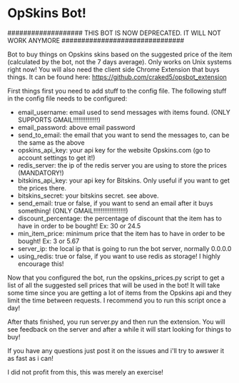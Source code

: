 # OpSkins Bot!

################### THIS BOT IS NOW DEPRECATED. IT WILL NOT WORK ANYMORE ###############################

Bot to buy things on Opskins skins based on the suggested price of the item (calculated by the bot, not the 7 days average).
Only works on Unix systems right now!
You will also need the client side Chrome Extension that buys things.
It can be found here: https://github.com/craked5/opsbot_extension

First things first you need to add stuff to the config file.
The following stuff in the config file needs to be configured:

- email_username: email used to send messages with items found. (ONLY SUPPORTS GMAIL!!!!!!!!!!!!!!)
- email_password: above email password
- send_to_email: the email that you want to send the messages to, can be the same as the above
- opskins_api_key: your api key for the website Opskins.com (go to account settings to get it!)
- redis_server: the ip of the redis server you are using to store the prices (MANDATORY!)
- bitskins_api_key: your api key for Bitskins. Only useful if you want to get the prices there.
- bitskins_secret: your bitskins secret. see above.
- send_email: true or false, if you want to send an email after it buys something! (ONLY GMAIL!!!!!!!!!!!!!!!!!!)
- discount_percentage: the percentage of discount that the item has to have in order to be bought! Ex: 30 or 24.5
- min_item_price: minimum price that the item has to have in order to be bought! Ex: 3 or 5.67
- server_ip: the local ip that is going to run the bot server, normally 0.0.0.0
- using_redis: true or false, if you want to use redis as storage! I highly encourage this!

Now that you configured the bot, run the opskins_prices.py script to get a list of all the suggested sell prices that will be used in the bot! It will take some time since you are getting a lot of items from the Opskins api and they limit the time between requests. I recommend you to run this script once a day!

After thats finished, you run server.py and then run the extension. You will see feedback on the server and after a while it will start looking for things to buy!

If you have any questions just post it on the issues and i'll try to awswer it as fast as i can!

I did not profit from this, this was merely an exercise!

